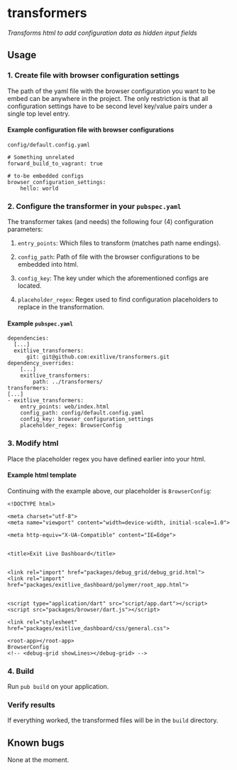 # transformers

*Transforms html to add configuration data as hidden input fields*

## Usage

### 1. Create file with browser configuration settings

The path of the yaml file with the browser configuration you want to be embed
can be anywhere in the project. The only restriction is that all configuration
settings have to be second level key/value pairs under a single top level
entry.

#### Example configuration file with browser configurations

`config/default.config.yaml`
```
# Something unrelated
forward_build_to_vagrant: true

# to-be embedded configs
browser_configuration_settings:
    hello: world
```

### 2. Configure the transformer in your `pubspec.yaml`

The transformer takes (and needs) the following four (4) configuration
parameters:

1. `entry_points`: Which files to transform (matches path name endings).

2. `config_path`: Path of file with the browser configurations to be embedded
into html.

3. `config_key`: The key under which the aforementioned configs are located.

4. `placeholder_regex`: Regex used to find configuration placeholders to replace
in the transformation.

#### Example `pubspec.yaml`
```
dependencies:
  [...]
  exitlive_transformers:
      git: git@github.com:exitlive/transformers.git
dependency_overrides:
    [...]
    exitlive_transformers:
        path: ../transformers/
transformers:
[...]
- exitlive_transformers:
    entry_points: web/index.html
    config_path: config/default.config.yaml
    config_key: browser_configuration_settings
    placeholder_regex: BrowserConfig
```

### 3. Modify html

Place the placeholder regex you have defined earlier into your html.

#### Example html template

Continuing with the example above, our placeholder is `BrowserConfig`:

```
<!DOCTYPE html>

<meta charset="utf-8">
<meta name="viewport" content="width=device-width, initial-scale=1.0">

<meta http-equiv="X-UA-Compatible" content="IE=Edge">


<title>Exit Live Dashboard</title>


<link rel="import" href="packages/debug_grid/debug_grid.html">
<link rel="import" href="packages/exitlive_dashboard/polymer/root_app.html">


<script type="application/dart" src="script/app.dart"></script>
<script src="packages/browser/dart.js"></script>

<link rel="stylesheet" href="packages/exitlive_dashboard/css/general.css">

<root-app></root-app>
BrowserConfig
<!-- <debug-grid showLines></debug-grid> -->
```

### 4. Build

Run `pub build` on your application.

### Verify results

If everything worked, the transformed files will be in the `build` directory.

## Known bugs

None at the moment.
